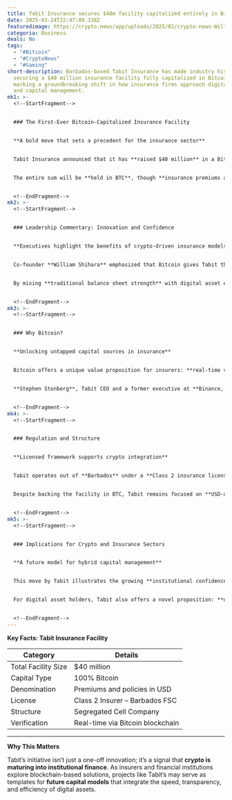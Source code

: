```yaml
---
title: Tabit Insurance secures $40m facility capitalized entirely in Bitcoin
date: 2025-03-24T22:47:09.338Z
featuredimage: https://crypto.news/app/uploads/2025/02/crypto-news-Will-Bitcoin-survive-the-coming-financial-collapse-option04-1380x820.webp
categoria: Business
deals: No
tags:
  - "#Bitcoin"
  - "#CryptoNews"
  - "#Gaming"
short-description: Barbados-based Tabit Insurance has made industry history by
  securing a $40 million insurance facility fully capitalized in Bitcoin,
  marking a groundbreaking shift in how insurance firms approach digital assets
  and capital management.
mk1: >-
  <!--StartFragment-->


  ### The First-Ever Bitcoin-Capitalized Insurance Facility


  **A bold move that sets a precedent for the insurance sector**


  Tabit Insurance announced that it has **raised $40 million** in a Bitcoin-backed facility. This move, described as an “industry first,” allows regulators and auditors to **verify the capital in real-time**, thanks to Bitcoin’s transparent ledger.


  The entire sum will be **held in BTC**, though **insurance premiums and payouts will remain in U.S. dollars**. The firm believes this hybrid structure offers the best of both traditional and digital asset worlds, providing regulated USD returns while gaining exposure to Bitcoin.


  <!--EndFragment-->
mk2: >-
  <!--StartFragment-->


  ### Leadership Commentary: Innovation and Confidence


  **Executives highlight the benefits of crypto-driven insurance models**


  Co-founder **William Shihara** emphasized that Bitcoin gives Tabit the agility to respond to market shifts. He noted that supporting this effort entirely in BTC demonstrates Tabit’s **trust in the asset** and their commitment to innovation in the insurance sector.


  By mixing **traditional balance sheet strength** with digital asset exposure, Tabit aims to serve a growing ecosystem of companies seeking **alternative capital structures**. Shihara added that BTC offers not only transparency but the opportunity to generate dollar-based yields from crypto.


  <!--EndFragment-->
mk3: >-
  <!--StartFragment-->


  ### Why Bitcoin?


  **Unlocking untapped capital sources in insurance**


  Bitcoin offers a unique value proposition for insurers: **real-time verification**, decentralization, and global liquidity. Tabit’s decision to use BTC as the backbone for its new facility opens doors to **capital pools previously inaccessible** to most traditional insurers.


  **Stephen Stonberg**, Tabit CEO and a former executive at **Binance, Bittrex, JP Morgan, and Deutsche Bank**, noted that the digital asset ecosystem remains largely **untapped in the insurance industry**. He believes Tabit’s model could catalyze a wave of innovation across global insurance platforms.


  <!--EndFragment-->
mk4: >-
  <!--StartFragment-->


  ### Regulation and Structure


  **Licensed framework supports crypto integration**


  Tabit operates out of **Barbados** under a **Class 2 insurance license** from the country’s **Financial Services Commission**. The company also functions as a **segregated cell company**, a structure that allows for **ring-fencing of liabilities and capital**, enabling tailored risk solutions for clients.


  Despite backing the facility in BTC, Tabit remains focused on **USD-denominated returns**, helping bridge the gap between the crypto-native and institutional finance worlds.


  <!--EndFragment-->
mk5: >-
  <!--StartFragment-->


  ### Implications for Crypto and Insurance Sectors


  **A future model for hybrid capital management**


  This move by Tabit illustrates the growing **institutional confidence in Bitcoin**, not just as a speculative asset but as a **capital base**. As the insurance industry grapples with tightening margins and limited return opportunities, BTC could represent a **new class of balance sheet assets**.


  For digital asset holders, Tabit also offers a novel proposition: **dollar-denominated insurance products backed by BTC**, providing financial protection without exiting the crypto ecosystem.


  <!--EndFragment-->
---
```

<!--StartFragment-->

**Key Facts: Tabit Insurance Facility**

| Category            | Details                          |
| ------------------- | -------------------------------- |
| Total Facility Size | $40 million                      |
| Capital Type        | 100% Bitcoin                     |
| Denomination        | Premiums and policies in USD     |
| License             | Class 2 Insurer – Barbados FSC   |
| Structure           | Segregated Cell Company          |
| Verification        | Real-time via Bitcoin blockchain |

- - -

**Why This Matters**

Tabit’s initiative isn’t just a one-off innovation; it’s a signal that **crypto is maturing into institutional finance**. As insurers and financial institutions explore blockchain-based solutions, projects like Tabit’s may serve as templates for **future capital models** that integrate the speed, transparency, and efficiency of digital assets.

<!--EndFragment-->